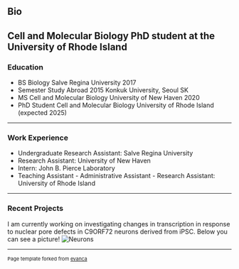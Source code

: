 ## Bio
Cell and Molecular Biology PhD student at the University of Rhode Island
---
### Education
- BS Biology Salve Regina University 2017
- Semester Study Abroad 2015 Konkuk University, Seoul SK
- MS Cell and Molecular Biology University of New Haven 2020
- PhD Student Cell and Molecular Biology University of Rhode Island (expected 2025)

---
### Work Experience
- Undergraduate Research Assistant: Salve Regina University
- Research Assistant: University of New Haven
- Intern: John B. Pierce Laboratory
- Teaching Assistant - Administrative Assistant - Research Assistant: University of Rhode Island

---
### Recent Projects
I am currently working on investigating changes in transcription in response to nuclear pore defects in C9ORF72 neurons derived from iPSC. Below you can see a picture! 
![Neurons]("https://github.com/mjgregoire/mjgregoire.github.io/blob/master/images/screenshotmonster007.JPG)


---
<p style="font-size:11px">Page template forked from <a href="https://github.com/evanca/quick-portfolio">evanca</a></p>
<!-- Remove above link if you don't want to attibute -->
